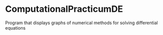 # ComputationalPracticumDE

Program that displays graphs of numerical methods for solving differential equations
